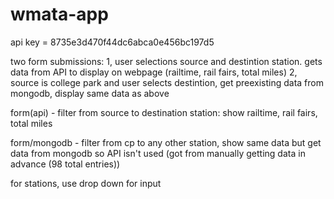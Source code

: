 # wmata-app

api key = 8735e3d470f44dc6abca0e456bc197d5

two form submissions:
1, user selections source and destintion station. gets data from API to display on webpage (railtime, rail fairs, total miles)
2, source is college park and user selects destintion, get preexisting data from mongodb, display same data as above


form(api) - filter from source to destination station: show railtime, rail fairs, total miles

form/mongodb - filter from cp to any other station, show same data but get data from mongodb so API isn't used (got from manually getting data in advance (98 total entries))

for stations, use drop down for input

